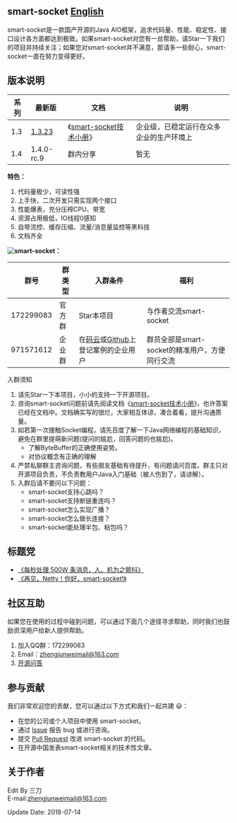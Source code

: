 ## smart-socket [English](README_EN.md)
smart-socket是一款国产开源的Java AIO框架，追求代码量、性能、稳定性、接口设计各方面都达到极致。如果smart-socket对您有一丝帮助，请Star一下我们的项目并持续关注；如果您对smart-socket并不满意，那请多一些耐心，smart-socket一直在努力变得更好。

## 版本说明

|  系列  | 最新版   |  文档  | 说明 |
| -- | -- | -- | -- |
|  1.3  |  [1.3.23](https://mvnrepository.com/artifact/org.smartboot.socket/aio-core/1.3.23)  |  《[smart-socket技术小册](https://smartboot.gitee.io/docs/smart-socket/)》  | 企业级，已稳定运行在众多企业的生产环境上 |
|  1.4  |   1.4.0-rc.9 |  群内分享 |暂无|

**特色：**
1. 代码量极少，可读性强
2. 上手快，二次开发只需实现两个接口
3. 性能爆表，充分压榨CPU、带宽
4. 资源占用极低，IO线程0感知
5. 自带流控、缓存压缩、流量/消息量监控等黑科技
6. 文档齐全


**![smart\-socket](//pub.idqqimg.com/wpa/images/group.png)：**

|  群号  | 群类型   |  入群条件  | 福利 |
| -- | -- | -- | -- |
|  172299083  |  官方群  |  Star本项目  | 与作者交流smart-socket |
|  971571612  |   企业群 |   在[码云](https://gitee.com/smartboot/smart-socket/issues/IHV69)或[Github](https://github.com/smartboot/smart-socket/issues/1)上登记案例的企业用户 |群员全部是smart-socket的精准用户，方便同行交流|

入群须知
1. 请先Star一下本项目，小小的支持一下开源项目。
2. 咨询smart-socket问题前请先阅读文档《[smart-socket技术小册](https://smartboot.gitee.io/docs/smart-socket/)》，也许答案已经在文档中。文档确实写的很烂，大家相互体谅，凑合着看，提升沟通质量。
3. 如若第一次接触Socket编程，请先百度了解一下Java网络编程的基础知识，避免在群里提萌新问题(提问的尴尬，回答问题的也尴尬)。
    - 了解ByteBuffer的正确使用姿势。
    - 对协议概念有正确的理解
4. 严禁私聊群主咨询问题，有些朋友基础有待提升，有问题请问百度。群主只对开源项目负责，不负责教用户Java入门基础（被人伤到了，请谅解）。
5. 入群后请不要问以下问题：          
    - smart-socket支持心跳吗？
    - smart-socket支持断链重连吗？
    - smart-socket怎么实现广播？
    - smart-socket怎么做长连接？
    - smart-socket能处理半包、粘包吗？
  

## 标题党
- [《每秒处理 500W 条消息，人、机为之颤抖》](https://www.oschina.net/news/90988/smart-socket-1-2-0-beta)
- [《再见，Netty！你好，smart-socket!》](https://my.oschina.net/u/2385344/blog/1603648)

## 社区互助
如果您在使用的过程中碰到问题，可以通过下面几个途径寻求帮助，同时我们也鼓励资深用户给新人提供帮助。

1. 加入QQ群：172299083
2. Email：zhengjunweimail@163.com
3. [开源问答](https://www.oschina.net/question/tag/smart-socket)

## 参与贡献
我们非常欢迎您的贡献，您可以通过以下方式和我们一起共建 :smiley:：

- 在您的公司或个人项目中使用 smart-socket。
- 通过 [Issue](https://gitee.com/smartboot/smart-socket/issues) 报告 bug 或进行咨询。
- 提交 [Pull Request](https://gitee.com/smartboot/smart-socket/pulls) 改进 smart-socket 的代码。
- 在开源中国发表smart-socket相关的技术性文章。


## 关于作者
Edit By 三刀  
E-mail:zhengjunweimail@163.com  


Update Date: 2018-07-14